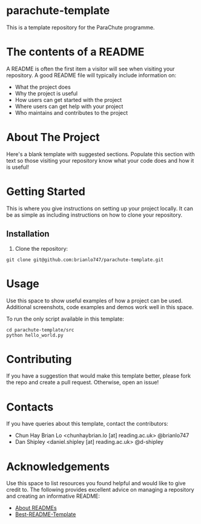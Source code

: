 # parachute-template
This is a template repository for the ParaChute programme.

# The contents of a README
A README is often the first item a visitor will see when visiting your repository. 
A good README file will typically include information on:
- What the project does
- Why the project is useful
- How users can get started with the project
- Where users can get help with your project
- Who maintains and contributes to the project

# About The Project
Here's a blank template with suggested sections. Populate this section with text so those visiting your repository know what your code does and how it is useful!

# Getting Started
This is where you give instructions on setting up your project locally. It can be as simple as including instructions on how to clone your repository.

## Installation
1. Clone the repository:
```
git clone git@github.com:brianlo747/parachute-template.git
```

# Usage
Use this space to show useful examples of how a project can be used. Additional screenshots, code examples and demos work well in this space.

To run the only script available in this template:
```
cd parachute-template/src
python hello_world.py
```

# Contributing
If you have a suggestion that would make this template better, please fork the repo and create a pull request. Otherwise, open an issue!

# Contacts
If you have queries about this template, contact the contributors:
- Chun Hay Brian Lo <chunhaybrian.lo [at] reading.ac.uk> @brianlo747
- Dan Shipley <daniel.shipley [at] reading.ac.uk> @d-shipley

# Acknowledgements
Use this space to list resources you found helpful and would like to give credit to. The following provides excellent advice on managing a repository and creating an informative README:

- [About READMEs](https://docs.github.com/en/repositories/managing-your-repositorys-settings-and-features/customizing-your-repository/about-readmes)
- [Best-README-Template](https://github.com/othneildrew/Best-README-Template/)